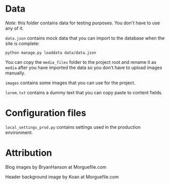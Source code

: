 # Data

*Note*: this folder contains data for testing purposes. You don't have to use any of it.

`data.json` contains mock data that you can import to the database when the site is complete:

```
python manage.py loaddata data/data.json
```

You can copy the `media_files` folder to the project root and rename it as `media` after you have imported the data so you don't have to upload images manually. 

`images` contains some images that you can use for the project.

`lorem.txt` contains a dummy text that you can copy paste to content fields.

# Configuration files

`local_settings_prod.py` contains settings used in the production environment.

# Attribution

Blog images by BryanHanson at Morguefile.com

Header background image by Koan at Morguefile.com
